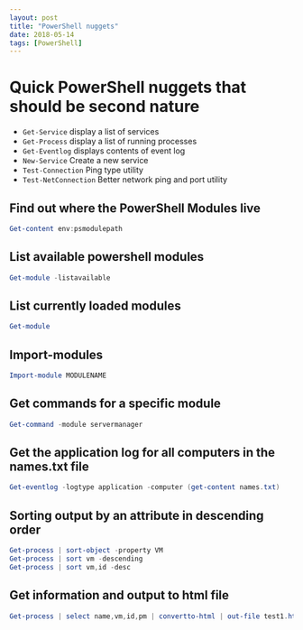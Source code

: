 ```yaml
---
layout: post
title: "PowerShell nuggets"
date: 2018-05-14
tags: [PowerShell]
---
```

# Quick PowerShell nuggets that should be second nature

* `Get-Service` display a list of services
* `Get-Process` display a list of running processes
* `Get-Eventlog` displays contents of event log
* `New-Service` Create a new service
* `Test-Connection` Ping type utility
* `Test-NetConnection` Better network ping and port utility

## Find out where the PowerShell Modules live

```powershell
Get-content env:psmodulepath
```

## List available powershell modules

```powershell
Get-module -listavailable
```

## List currently loaded modules

```powershell
Get-module
```

## Import-modules

```powershell
Import-module MODULENAME
```

## Get commands for a specific module

```powershell
Get-command -module servermanager
```

## Get the application log for all computers in the names.txt file

```powershell
Get-eventlog -logtype application -computer (get-content names.txt)
```

## Sorting output by an attribute in descending order

```powershell
Get-process | sort-object -property VM
Get-process | sort vm -descending
Get-process | sort vm,id -desc
```

## Get information and output to html file

```powershell
Get-process | select name,vm,id,pm | convertto-html | out-file test1.html
```

